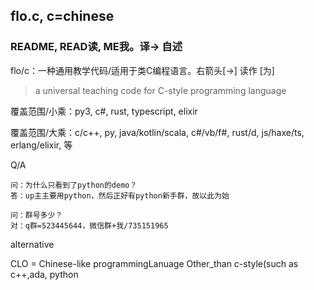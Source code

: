 ## flo.c, c=chinese

### README, READ读, ME我。译→ 自述

flo/c：一种通用教学代码/适用于类C编程语言。右箭头[→] 读作 [为]
> a universal teaching code for C-style programming language

覆盖范围/小乘：py3, c#, rust, typescript, elixir

覆盖范围/大乘：c/c++, py, java/kotlin/scala, c#/vb/f#, rust/d, js/haxe/ts, erlang/elixir, 等

Q/A
```
问：为什么只看到了python的demo？
答：up主主要用python，然后正好有python新手群，故以此为始

问：群号多少？
对：q群=523445644，微信群+我/735151965
```

alternative

CLO = Chinese-like programmingLanuage Other_than c-style(such as c++,ada, python

